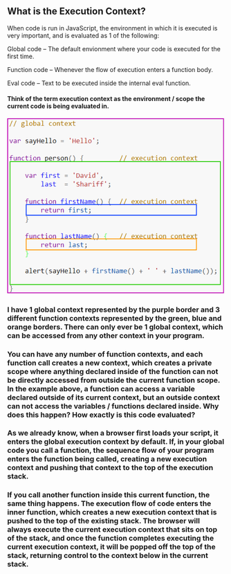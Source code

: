 ## What is the Execution Context?

When code is run in JavaScript, the environment in which it is executed is very important, and is evaluated as 1 of the following:

Global code – The default envionment where your code is executed for the first time.

Function code – Whenever the flow of execution enters a function body.

Eval code – Text to be executed inside the internal eval function.

#### Think of the term execution context as the environment / scope the current code is being evaluated in.

<img src="Execution-Context-1.png">

### I have 1 global context represented by the purple border and 3 different function contexts represented by the green, blue and orange borders. There can only ever be 1 global context, which can be accessed from any other context in your program.

### You can have any number of function contexts, and each function call creates a new context, which creates a private scope where anything declared inside of the function can not be directly accessed from outside the current function scope. In the example above, a function can access a variable declared outside of its current context, but an outside context can not access the variables / functions declared inside. Why does this happen? How exactly is this code evaluated?

### As we already know, when a browser first loads your script, it enters the global execution context by default. If, in your global code you call a function, the sequence flow of your program enters the function being called, creating a new execution context and pushing that context to the top of the execution stack.

### If you call another function inside this current function, the same thing happens. The execution flow of code enters the inner function, which creates a new execution context that is pushed to the top of the existing stack. The browser will always execute the current execution context that sits on top of the stack, and once the function completes executing the current execution context, it will be popped off the top of the stack, returning control to the context below in the current stack.